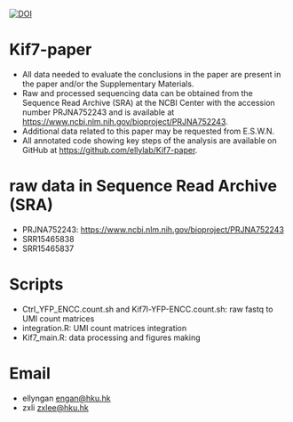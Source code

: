 [![DOI](https://zenodo.org/badge/312493787.svg)](https://zenodo.org/badge/latestdoi/312493787)

# Kif7-paper
- All data needed to evaluate the conclusions in the paper are present in the paper and/or the Supplementary Materials. 
- Raw and processed sequencing data can be obtained from the Sequence Read Archive (SRA) at the NCBI Center with the accession number PRJNA752243 and is available at https://www.ncbi.nlm.nih.gov/bioproject/PRJNA752243. 
- Additional data related to this paper may be requested from E.S.W.N. 
- All annotated code showing key steps of the analysis are available on GitHub at https://github.com/ellylab/Kif7-paper.


# raw data in Sequence Read Archive (SRA)
- PRJNA752243: https://www.ncbi.nlm.nih.gov/bioproject/PRJNA752243
- SRR15465838
- SRR15465837

# Scripts
- Ctrl_YFP_ENCC.count.sh and Kif7l-YFP-ENCC.count.sh: raw fastq to UMI count matrices
- integration.R: UMI count matrices integration
- Kif7_main.R: data processing and figures making 

# Email
- ellyngan engan@hku.hk
- zxli zxlee@hku.hk
